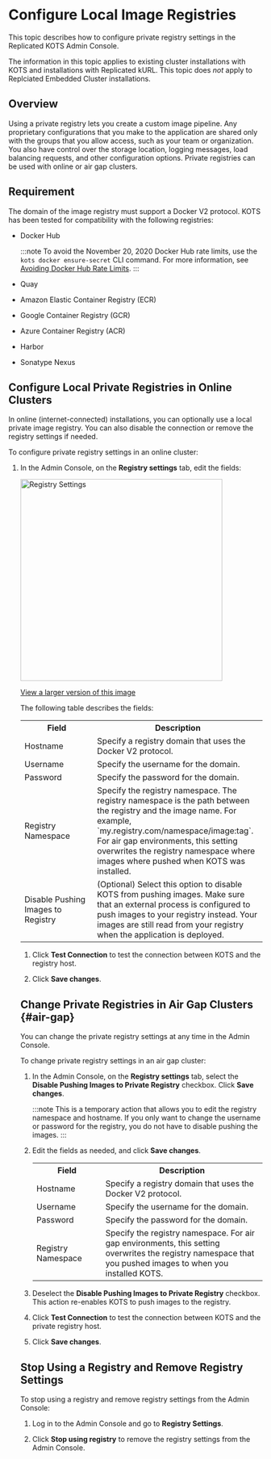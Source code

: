 # Configure Local Image Registries

This topic describes how to configure private registry settings in the Replicated KOTS Admin Console.

The information in this topic applies to existing cluster installations with KOTS and installations with Replicated kURL. This topic does _not_ apply to Replciated Embedded Cluster installations.

## Overview

Using a private registry lets you create a custom image pipeline. Any proprietary configurations that you make to the application are shared only with the groups that you allow access, such as your team or organization. You also have control over the storage location, logging messages, load balancing requests, and other configuration options. Private registries can be used with online or air gap clusters.

## Requirement

The domain of the image registry must support a Docker V2 protocol. KOTS has been tested for compatibility with the following registries:

- Docker Hub

  :::note
  To avoid the November 20, 2020 Docker Hub rate limits, use the `kots docker ensure-secret` CLI command. For more information, see [Avoiding Docker Hub Rate Limits](image-registry-rate-limits).
  :::

- Quay
- Amazon Elastic Container Registry (ECR)
- Google Container Registry (GCR)
- Azure Container Registry (ACR)
- Harbor
- Sonatype Nexus

## Configure Local Private Registries in Online Clusters

In online (internet-connected) installations, you can optionally use a local private image registry. You can also disable the connection or remove the registry settings if needed.

To configure private registry settings in an online cluster:

1. In the Admin Console, on the **Registry settings** tab, edit the fields:
    
    <img src="/images/registry-settings.png" alt="Registry Settings" width="400"></img>

    [View a larger version of this image](/images/registry-settings.png)

    The following table describes the fields:

    <table>
    <tr>
      <th width="30%">Field</th>
      <th width="70%">Description</th>
    </tr>
    <tr>
      <td>Hostname</td>
      <td>Specify a registry domain that uses the Docker V2 protocol.</td>
    </tr>
    <tr>
      <td>Username</td>
      <td>Specify the username for the domain.</td>
    </tr>
    <tr>
      <td>Password</td>
      <td>Specify the password for the domain.</td>
    </tr>
    <tr>
      <td>Registry Namespace</td>
      <td>Specify the registry namespace. The registry namespace is the path between the registry and the image name. For example, `my.registry.com/namespace/image:tag`. For air gap environments, this setting overwrites the registry namespace where images where pushed when KOTS was installed.</td>
    </tr>
    <tr>
      <td>Disable Pushing Images to Registry</td>
      <td>(Optional) Select this option to disable KOTS from pushing images. Make sure that an external process is configured to push images to your registry instead. Your images are still read from your registry when the application is deployed.</td>
    </tr>
  </table>

1. Click **Test Connection** to test the connection between KOTS and the registry host.

1. Click **Save changes**.

## Change Private Registries in Air Gap Clusters {#air-gap}

You can change the private registry settings at any time in the Admin Console.

To change private registry settings in an air gap cluster:

1. In the Admin Console, on the **Registry settings** tab, select the **Disable Pushing Images to Private Registry** checkbox. Click **Save changes**. 

   :::note
   This is a temporary action that allows you to edit the registry namespace and hostname. If you only want to change the username or password for the registry, you do not have to disable pushing the images.
   :::

1. Edit the fields as needed, and click **Save changes**.

     <table>
      <tr>
        <th width="30%">Field</th>
        <th width="70%">Description</th>
      </tr>
      <tr>
        <td>Hostname</td>
        <td>Specify a registry domain that uses the Docker V2 protocol.</td>
      </tr>
      <tr>
        <td>Username</td>
        <td>Specify the username for the domain.</td>
      </tr>
      <tr>
        <td>Password</td>
        <td>Specify the password for the domain.</td>
      </tr>
      <tr>
        <td>Registry Namespace</td>
        <td>Specify the registry namespace. For air gap environments, this setting overwrites the registry namespace that you pushed images to when you installed KOTS.</td>
      </tr>
     </table>

1. Deselect the **Disable Pushing Images to Private Registry** checkbox. This action re-enables KOTS to push images to the registry.

1. Click **Test Connection** to test the connection between KOTS and the private registry host.

1. Click **Save changes**.

## Stop Using a Registry and Remove Registry Settings

To stop using a registry and remove registry settings from the Admin Console:

1. Log in to the Admin Console and go to **Registry Settings**.

1. Click **Stop using registry** to remove the registry settings from the Admin Console.